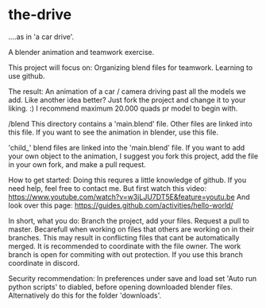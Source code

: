# the-drive
....as in 'a car drive'.

A blender animation and teamwork exercise.

This project will focus on:
Organizing blend files for teamwork.
Learning to use github.

The result: An animation of a car / camera driving past all the models we add. Like another idea better? Just fork the project and change it to your liking. :)
I recommend maximum 20.000 quads pr model to begin with.

/blend
This directory contains a 'main.blend' file. Other files are linked into this file. If you want to see the animation in blender, use this file.

'child_' blend files are linked into the 'main.blend' file. If you want to add your own object to the animation, I suggest you fork this project, add the file in your own fork, and make a pull request.

How to get started:
Doing this requres a little knowledge of github.
If you need help, feel free to contact me. But first watch this video: https://www.youtube.com/watch?v=w3jLJU7DT5E&feature=youtu.be
And look over this page: https://guides.github.com/activities/hello-world/

In short, what you do: Branch the project, add your files. Request a pull to master.
Becarefull when working on files that others are working on in their branches. This may result in conflicting files that cant be automatically merged. It is recommended to coordinate with the file owner.
The work branch is open for commiting with out protection. If you use this branch coordinate in discord.

Security recommendation: In preferences under save and load set 'Auto run python scripts' to diabled, before opening downloaded blender files. Alternatively do this for the folder 'downloads'.
